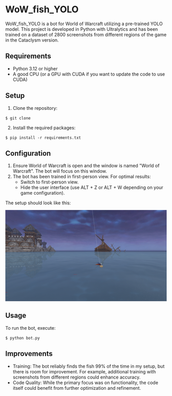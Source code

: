 # WoW_fish_YOLO

WoW_fish_YOLO is a bot for World of Warcraft utilizing a pre-trained YOLO model. This project is developed in Python
with Ultralytics and has been trained on a dataset of 2800 screenshots from different regions of the game in the
Cataclysm version.

## Requirements

- Python 3.12 or higher
- A good CPU (or a GPU with CUDA if you want to update the code to use CUDA)

## Setup

1. Clone the repository:

```
$ git clone
```

2. Install the required packages:
```
$ pip install -r requirements.txt
```

## Configuration

1. Ensure World of Warcraft is open and the window is named "World of Warcraft". The bot will focus on this window.
2. The bot has been trained in first-person view. For optimal results:
    - Switch to first-person view.
    - Hide the user interface (use ALT + Z or ALT + W depending on your game configuration).

The setup should look like this:

![Exemple](example.png)

## Usage

To run the bot, execute:

```
$ python bot.py
```

## Improvements

- Training: The bot reliably finds the fish 99% of the time in my setup, but there is room for improvement. For example, additional training with screenshots from different regions could enhance accuracy.
- Code Quality: While the primary focus was on functionality, the code itself could benefit from further optimization and refinement.